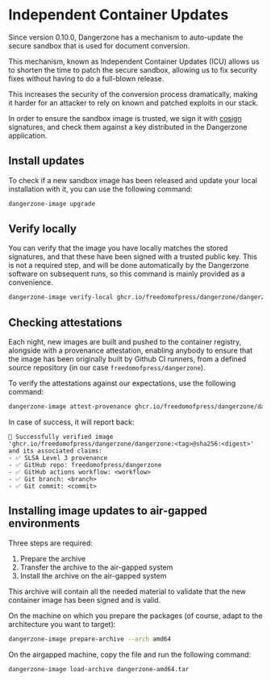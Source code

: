 # Independent Container Updates

Since version 0.10.0, Dangerzone has a mechanism to auto-update the secure sandbox that is used for document conversion.

This mechanism, known as Independent Container Updates (ICU) allows us to shorten the time to patch the secure sandbox, allowing us to fix security fixes without having to do a full-blown release.

This increases the security of the conversion process dramatically, making it harder for an attacker to rely on known and patched exploits in our stack.

In order to ensure the sandbox image is trusted, we sign it with [cosign](https://www.sigstore.dev/) signatures, and check them against a key distributed in the Dangerzone application.

## Install updates

To check if a new sandbox image has been released and update your local installation with it, you can use the following command:

```bash
dangerzone-image upgrade
```

## Verify locally

You can verify that the image you have locally matches the stored signatures, and that these have been signed with a trusted public key. This is not a required step, and will be done automatically by the Dangerzone software on subsequent runs, so this command is mainly provided as a convenience.

```bash
dangerzone-image verify-local ghcr.io/freedomofpress/dangerzone/dangerzone
```

## Checking attestations

Each night, new images are built and pushed to the container registry, alongside
with a provenance attestation, enabling anybody to ensure that the image has
been originally built by Github CI runners, from a defined source repository (in our case `freedomofpress/dangerzone`).

To verify the attestations against our expectations, use the following command:
```bash
dangerzone-image attest-provenance ghcr.io/freedomofpress/dangerzone/dangerzone --repository freedomofpress/dangerzone
```

In case of success, it will report back:

```
🎉 Successfully verified image
'ghcr.io/freedomofpress/dangerzone/dangerzone:<tag>@sha256:<digest>'
and its associated claims:
- ✅ SLSA Level 3 provenance
- ✅ GitHub repo: freedomofpress/dangerzone
- ✅ GitHub actions workflow: <workflow>
- ✅ Git branch: <branch>
- ✅ Git commit: <commit>
```

## Installing image updates to air-gapped environments

Three steps are required:

1. Prepare the archive
2. Transfer the archive to the air-gapped system
3. Install the archive on the air-gapped system

This archive will contain all the needed material to validate that the new container image has been signed and is valid.

On the machine on which you prepare the packages (of course, adapt to the architecture you want to target):

```bash
dangerzone-image prepare-archive --arch amd64
```

On the airgapped machine, copy the file and run the following command:

```bash
dangerzone-image load-archive dangerzone-amd64.tar
```
